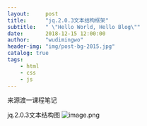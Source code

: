 ```yaml
---
layout:     post
title:      "jq.2.0.3文本结构框架"
subtitle:   " \"Hello World, Hello Blog\""
date:       2018-12-15 12:00:00
author:     "wudimingwo"
header-img: "img/post-bg-2015.jpg"
catalog: true
tags:
    - html
    - css
    - js
---
```




来源渡一课程笔记

jq.2.0.3文本结构图
![image.png](https://upload-images.jianshu.io/upload_images/13637909-cbda4dd04c20274f.png?imageMogr2/auto-orient/strip%7CimageView2/2/w/1240)


